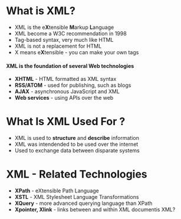 # What is XML?
- XML is the e**X**tensible **M**arkup **L**anguage
- XML become a W3C recommendation in 1998
- Tag-based syntax, very much like HTML
- XML is not a replacement for HTML
- X means e**X**tensible - you can make your own tags
 #### XML is the foundation of several Web technologies
 - **XHTML** - HTML formatted  as XML syntax
 - **RSS/ATOM** - used for publishing, such as blogs
 - **AJAX** - asynchronous JavaScript and XML
 - **Web services** - using APIs over the web
 # What Is XML Used For ?
 - XML is used to **structure** and **describe** information
 - XML was intendended to be used over the internet
 - Used to exchange data between disparate systems
 # XML - Related Technologies
 - **XPath** - eXtensible Path Language
 - **XSTL** - XML Stylesheet Language Transformations
 - **XQuery** - more advanced querying language than XPath
 - **Xpointer, Xlink** - links between and within XML documentis XML?

